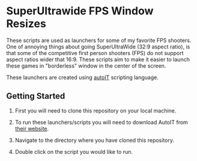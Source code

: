 # SuperUltrawide FPS Window Resizes

These scripts are used as launchers for some of my favorite FPS shooters.
One of annoying things about going SuperUltraWide (32:9 aspect ratio), is that
some of the competitive first person shooters (FPS) do not support aspect 
ratios wider that 16:9. These scripts aim to make it easier to launch these 
games in "borderless" window in the center of the screen. 

These launchers are created using [autoIT](https://www.autoitscript.com/site/) 
scripting language.

## Getting Started

1. First you will need to clone this repository on your local machine.

2. To run these launchers/scripts you will need to download AutoIT from 
[their website](https://www.autoitscript.com/site/autoit/downloads/). 

3. Navigate to the directory where you have cloned this repository.

4. Double click on the script you would like to run.
